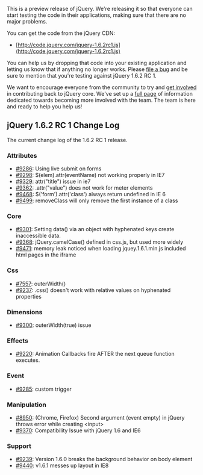 This is a preview release of jQuery. We're releasing it so that everyone
can start testing the code in their applications, making sure that there
are no major problems.

You can get the code from the jQuery CDN:

-   [http://code.jquery.com/jquery-1.6.2rc1.js](http://code.jquery.com/jquery-1.6.2rc1.js)

You can help us by dropping that code into your existing application and
letting us know that if anything no longer works. Please [file a
bug](http://bugs.jquery.com/) and be sure to mention that you're testing
against jQuery 1.6.2 RC 1.

We want to encourage everyone from the community to try and [get
involved](http://docs.jquery.com/Getting_Involved) in contributing back
to jQuery core. We've set up a [full
page](http://docs.jquery.com/Getting_Involved) of information dedicated
towards becoming more involved with the team. The team is here and ready
to help you help us!

jQuery 1.6.2 RC 1 Change Log
----------------------------

The current change log of the 1.6.2 RC 1 release.

### Attributes

-   [\#9286](http://bugs.jquery.com/ticket/9286): Using live submit on
    forms
-   [\#9298](http://bugs.jquery.com/ticket/9298):
    \$(elem).attr(eventName) not working properly in IE7
-   [\#9329](http://bugs.jquery.com/ticket/9329): attr("title") issue in
    ie7
-   [\#9362](http://bugs.jquery.com/ticket/9362): .attr("value") does
    not work for meter elements
-   [\#9468](http://bugs.jquery.com/ticket/9468):
    \$('form').attr('class') always return undefined in IE 6
-   [\#9499](http://bugs.jquery.com/ticket/9499): removeClass will only
    remove the first instance of a class

### Core

-   [\#9301](http://bugs.jquery.com/ticket/9301): Setting data() via an
    object with hyphenated keys create inaccessible data.
-   [\#9368](http://bugs.jquery.com/ticket/9368): jQuery.camelCase()
    defined in css.js, but used more widely
-   [\#9471](http://bugs.jquery.com/ticket/9471): memory leak noticed
    when loading jquey.1.6.1.min.js included html pages in the iframe

### Css

-   [\#7557](http://bugs.jquery.com/ticket/7557): outerWidth()
-   [\#9237](http://bugs.jquery.com/ticket/9237): .css() doesn't work
    with relative values on hyphenated properties

### Dimensions

-   [\#9300](http://bugs.jquery.com/ticket/9300): outerWidth(true) issue

### Effects

-   [\#9220](http://bugs.jquery.com/ticket/9220): Animation Callbacks
    fire AFTER the next queue function executes.

### Event

-   [\#9285](http://bugs.jquery.com/ticket/9285): custom trigger

### Manipulation

-   [\#8950](http://bugs.jquery.com/ticket/8950): (Chrome, Firefox)
    Second argument (event empty) in jQuery throws error while creating
    \<input\>
-   [\#9370](http://bugs.jquery.com/ticket/9370): Compatibility Issue
    with jQuery 1.6 and IE6

### Support

-   [\#9239](http://bugs.jquery.com/ticket/9239): Version 1.6.0 breaks
    the background behavior on body element
-   [\#9440](http://bugs.jquery.com/ticket/9440): v1.6.1 messes up
    layout in IE8


